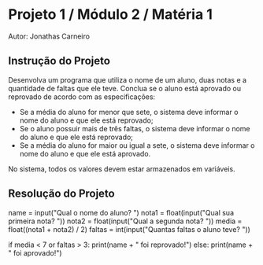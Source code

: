 # Projeto 1 / Módulo 2 / Matéria 1

Autor: Jonathas Carneiro

## Instrução do Projeto

Desenvolva um programa que utiliza o nome de um aluno, duas notas e a quantidade de faltas que ele teve. Conclua se o aluno está aprovado ou reprovado de acordo com as especificações:

- Se a média do aluno for menor que sete, o sistema deve informar o nome do aluno e que ele está reprovado;
- Se o aluno possuir mais de três faltas, o sistema deve informar o nome do aluno e que ele está reprovado;
- Se a média do aluno for maior ou igual a sete, o sistema deve informar o nome do aluno e que ele está aprovado.

No sistema, todos os valores devem estar armazenados em variáveis.

## Resolução do Projeto

name = input("Qual o nome do aluno? ")
nota1 = float(input("Qual sua primeira nota? "))
nota2 = float(input("Qual a segunda nota? "))
media = float((nota1 + nota2) / 2)
faltas = int(input("Quantas faltas o aluno teve? "))

if media < 7 or faltas > 3:
print(name + " foi reprovado!")
else:
print(name + " foi aprovado!")
